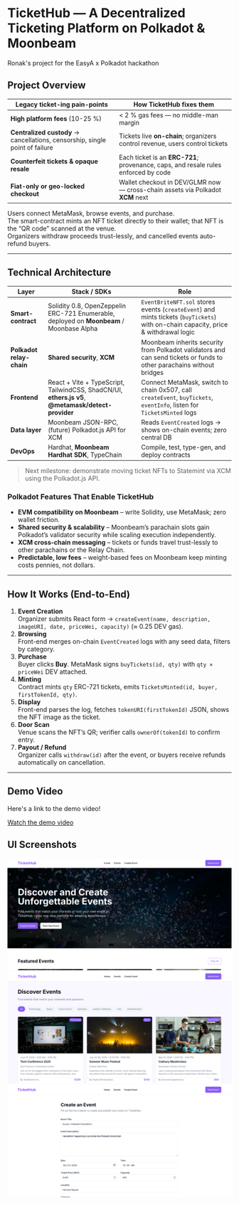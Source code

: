 # TicketHub — A Decentralized Ticketing Platform on Polkadot & Moonbeam

Ronak's project for the EasyA x Polkadot hackathon

## Project Overview

| Legacy ticket-ing pain-points | How TicketHub fixes them |
| ----------------------------- | ------------------------ |
| **High platform fees** (10-25 %) | < 2 % gas fees — no middle-man margin |
| **Centralized custody** → cancellations, censorship, single point of failure | Tickets live **on-chain**; organizers control revenue, users control tickets |
| **Counterfeit tickets&nbsp;& opaque resale** | Each ticket is an **ERC-721**; provenance, caps, and resale rules enforced by code |
| **Fiat-only or geo-locked checkout** | Wallet checkout in DEV/GLMR now — cross-chain assets via Polkadot **XCM** next |

Users connect MetaMask, browse events, and purchase.  
The smart-contract mints an NFT ticket directly to their wallet; that NFT is the “QR code” scanned at the venue.  
Organizers withdraw proceeds trust-lessly, and cancelled events auto-refund buyers.

---

## Technical Architecture

| Layer | Stack / SDKs | Role |
| ----- | ------------ | ---- |
| **Smart-contract** | Solidity 0.8, OpenZeppelin ERC-721 Enumerable, deployed on **Moonbeam** / Moonbase Alpha | `EventBriteNFT.sol` stores events (`createEvent`) and mints tickets (`buyTickets`) with on-chain capacity, price & withdrawal logic |
| **Polkadot relay-chain** | **Shared security**, **XCM** | Moonbeam inherits security from Polkadot validators and can send tickets or funds to other parachains without bridges |
| **Frontend** | React + Vite + TypeScript, TailwindCSS, ShadCN/UI, **ethers.js v5**, **@metamask/detect-provider** | Connect MetaMask, switch to chain 0x507, call `createEvent`, `buyTickets`, `eventInfo`, listen for `TicketsMinted` logs |
| **Data layer** | Moonbeam JSON-RPC, (future) Polkadot.js API for XCM | Reads `EventCreated` logs → shows on-chain events; zero central DB |
| **DevOps** | Hardhat, **Moonbeam Hardhat SDK**, TypeChain | Compile, test, type-gen, and deploy contracts |

> Next milestone: demonstrate moving ticket NFTs to Statemint via XCM using the Polkadot.js API.

### Polkadot Features That Enable TicketHub

* **EVM compatibility on Moonbeam** – write Solidity, use MetaMask; zero wallet friction.  
* **Shared security & scalability** – Moonbeam’s parachain slots gain Polkadot’s validator security while scaling execution independently.  
* **XCM cross-chain messaging** – tickets or funds travel trust-lessly to other parachains or the Relay Chain.  
* **Predictable, low fees** – weight-based fees on Moonbeam keep minting costs pennies, not dollars.

---

## How It Works (End-to-End)

1. **Event Creation**  
   Organizer submits React form → `createEvent(name, description, imageURI, date, priceWei, capacity)` (≈ 0.25 DEV gas).
2. **Browsing**  
   Front-end merges on-chain `EventCreated` logs with any seed data, filters by category.
3. **Purchase**  
   Buyer clicks **Buy**. MetaMask signs `buyTickets(id, qty)` with `qty × priceWei` DEV attached.
4. **Minting**  
   Contract mints `qty` ERC-721 tickets, emits `TicketsMinted(id, buyer, firstTokenId, qty)`.
5. **Display**  
   Front-end parses the log, fetches `tokenURI(firstTokenId)` JSON, shows the NFT image as the ticket.
6. **Door Scan**  
   Venue scans the NFT’s QR; verifier calls `ownerOf(tokenId)` to confirm entry.
7. **Payout / Refund**  
   Organizer calls `withdraw(id)` after the event, or buyers receive refunds automatically on cancellation.

---

## Demo Video

Here's a link to the demo video!

[Watch the demo video](https://youtu.be/aZc4SHyj6Gg)

## UI Screenshots
![Home Page](screenshots/home.png)
![Events Page](screenshots/events.png)
![Create Event Page](screenshots/create_event.png)

